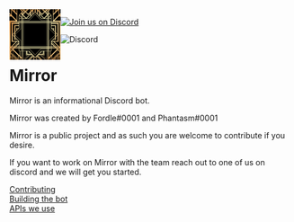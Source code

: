 <img align="left" width="auto" height="90" src="./docs/images/thumbnail128x128.png">

[![Join us on Discord](https://img.shields.io/discord/938519232155648011.svg?label=&logo=discord&logoColor=ffffff&color=7389D8&labelColor=6A7EC2)](https://discord.gg/uvdg2R5PAU)

<img alt="Discord" src="https://img.shields.io/discord/938519232155648011">


# Mirror

Mirror is an informational Discord bot.

Mirror was created by Fordle#0001 and Phantasm#0001

Mirror is a public project and as such you are welcome to contribute if you desire.

If you want to work on Mirror with the team reach out to one of us on discord and we will get you started.

[Contributing](docs/CONTRIBUTING.md)  
[Building the bot](docs/BUILDING.md)  
[APIs we use](docs/APIDOCUMENTATION.md)
